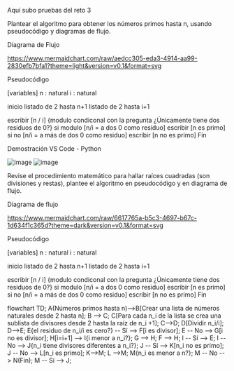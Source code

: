 Aquí subo pruebas del reto 3

Plantear el algoritmo para obtener los números primos hasta n, usando pseudocódigo y diagramas de flujo.

Diagrama de Flujo

https://www.mermaidchart.com/raw/aedcc305-eda3-4914-aa99-2830efb7bfa1?theme=light&version=v0.1&format=svg

Pseudocódigo

[variables]
n : natural
i : natural

inicio
listado de 2 hasta n+1 
listado de 2 hasta i+1

escribir [n / i]
{modulo condiconal con la pregunta ¿Únicamente tiene dos residuos de 0?}
  si modulo [n/i = a dos 0 como residuo]
  escribir [n es primo]
  si no [n/i = a más de dos 0 como residuo]
   escribir [n no es primo]
Fin 

Demostración VS Code - Python

![image](https://github.com/Pablofcf/Mi-repo/assets/159049788/c0cad6cd-fa53-4dda-8842-d5600c446ef2)
![image](https://github.com/Pablofcf/Mi-repo/assets/159049788/b3d11b5b-6fbc-439a-af43-75d82f336176)


Revise el procedimiento matemático para hallar raíces cuadradas (son divisiones y restas), plantee el algoritmo en pseudocódigo y en diagrama de flujo.

Diagrama de flujo 

https://www.mermaidchart.com/raw/6617765a-b5c3-4697-b67c-1d634f1c365d?theme=dark&version=v0.1&format=svg

Pseudocódigo

[variables]
n : natural
i : natural

inicio
listado de 2 hasta n+1 
listado de 2 hasta i+1

escribir [n / i]
{modulo condiconal con la pregunta ¿Únicamente tiene dos residuos de 0?}
  si modulo [n/i = a dos 0 como residuo]
  escribir [n es primo]
  si no [n/i = a más de dos 0 como residuo]
   escribir [n no es primo]
Fin 


flowchart TD;
    A(Números primos hasta n)-->B[Crear una lista de números naturales desde 2 hasta n];
    B --> C;
    C[Para cada n_i de la lista se crea una sublista de divisores desde 2 hasta la raíz de n_i +1];
    C-->D;
    D[Dividir n_i/i];
    D-->E;
    E{el residuo de n_i/i es cero?} -- Sí --> F[i es divisor];
    E -- No --> G[i no es divisor];
    H[i=i+1] --> I{i menor a n_i?};
    G --> H;
    F --> H;
    I -- Sí --> E;
    I -- No --> J{n_i tiene divisores diferentes a n_i?};
    J -- Sí --> K[n_i no es primo];
    J -- No --> L[n_i es primo];
    K-->M;
    L -->M;
    M{n_i es menor a n?};
    M -- No --> N(Fin);
    M -- Sí --> J;
